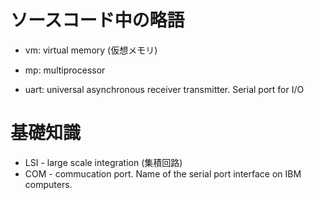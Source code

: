 # ソースコード中の略語

- vm: virtual memory (仮想メモリ)
- mp: multiprocessor

- uart: universal asynchronous receiver transmitter. Serial port for I/O


# 基礎知識

- LSI - large scale integration (集積回路)
- COM - commucation port. Name of the serial port interface on IBM computers.
